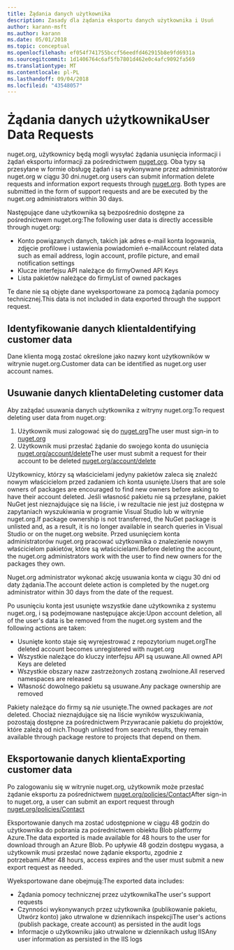 ```yaml
---
title: Żądania danych użytkownika
description: Zasady dla żądania eksportu danych użytkownika i Usuń
author: karann-msft
ms.author: karann
ms.date: 05/01/2018
ms.topic: conceptual
ms.openlocfilehash: ef054f741755bccf56eedfd462915b8e9fd6931a
ms.sourcegitcommit: 1d1406764c6af5fb7801d462e0c4afc9092fa569
ms.translationtype: MT
ms.contentlocale: pl-PL
ms.lasthandoff: 09/04/2018
ms.locfileid: "43548057"
---
```

# <a name="user-data-requests"></a><span data-ttu-id="363d2-103">Żądania danych użytkownika</span><span class="sxs-lookup"><span data-stu-id="363d2-103">User Data Requests</span></span>

<span data-ttu-id="363d2-104">nuget.org, użytkownicy będą mogli wysyłać żądania usunięcia informacji i żądań eksportu informacji za pośrednictwem [nuget.org](https://www.nuget.org). Oba typy są przesyłane w formie obsługę żądań i są wykonywane przez administratorów nuget.org w ciągu 30 dni.</span><span class="sxs-lookup"><span data-stu-id="363d2-104">nuget.org users can submit information delete requests and information export requests through [nuget.org](https://www.nuget.org). Both types are submitted in the form of support requests and are be executed by the nuget.org administrators within 30 days.</span></span>

<span data-ttu-id="363d2-105">Następujące dane użytkownika są bezpośrednio dostępne za pośrednictwem nuget.org:</span><span class="sxs-lookup"><span data-stu-id="363d2-105">The following user data is directly accessible through nuget.org:</span></span>

* <span data-ttu-id="363d2-106">Konto powiązanych danych, takich jak adres e-mail konta logowania, zdjęcie profilowe i ustawienia powiadomień e-mail</span><span class="sxs-lookup"><span data-stu-id="363d2-106">Account related data such as email address, login account, profile picture, and email notification settings</span></span>
* <span data-ttu-id="363d2-107">Klucze interfejsu API należące do firmy</span><span class="sxs-lookup"><span data-stu-id="363d2-107">Owned API Keys</span></span>
* <span data-ttu-id="363d2-108">Lista pakietów należące do firmy</span><span class="sxs-lookup"><span data-stu-id="363d2-108">List of owned packages</span></span>

<span data-ttu-id="363d2-109">Te dane nie są objęte dane wyeksportowane za pomocą żądania pomocy technicznej.</span><span class="sxs-lookup"><span data-stu-id="363d2-109">This data is not included in data exported through the support request.</span></span>

## <a name="identifying-customer-data"></a><span data-ttu-id="363d2-110">Identyfikowanie danych klienta</span><span class="sxs-lookup"><span data-stu-id="363d2-110">Identifying customer data</span></span>

<span data-ttu-id="363d2-111">Dane klienta mogą zostać określone jako nazwy kont użytkowników w witrynie nuget.org.</span><span class="sxs-lookup"><span data-stu-id="363d2-111">Customer data can be identified as nuget.org user account names.</span></span>

## <a name="deleting-customer-data"></a><span data-ttu-id="363d2-112">Usuwanie danych klienta</span><span class="sxs-lookup"><span data-stu-id="363d2-112">Deleting customer data</span></span>

<span data-ttu-id="363d2-113">Aby zażądać usuwania danych użytkownika z witryny nuget.org:</span><span class="sxs-lookup"><span data-stu-id="363d2-113">To request deleting user data from nuget.org:</span></span>

1. <span data-ttu-id="363d2-114">Użytkownik musi zalogować się do [nuget.org](https://www.nuget.org)</span><span class="sxs-lookup"><span data-stu-id="363d2-114">The user must sign-in to [nuget.org](https://www.nuget.org)</span></span>
1. <span data-ttu-id="363d2-115">Użytkownik musi przesłać żądanie do swojego konta do usunięcia [nuget.org/account/delete](https://www.nuget.org/account/delete)</span><span class="sxs-lookup"><span data-stu-id="363d2-115">The user must submit a request for their account to be deleted [nuget.org/account/delete](https://www.nuget.org/account/delete)</span></span>

<span data-ttu-id="363d2-116">Użytkownicy, którzy są właścicielami jedyny pakietów zaleca się znaleźć nowym właścicielom przed zadaniem ich konta usunięte.</span><span class="sxs-lookup"><span data-stu-id="363d2-116">Users that are sole owners of packages are encouraged to find new owners before asking to have their account deleted.</span></span> <span data-ttu-id="363d2-117">Jeśli własność pakietu nie są przesyłane, pakiet NuGet jest nieznajdujące się na liście, i w rezultacie nie jest już dostępna w zapytaniach wyszukiwania w programie Visual Studio lub w witrynie nuget.org.</span><span class="sxs-lookup"><span data-stu-id="363d2-117">If package ownership is not transferred, the NuGet package is unlisted and, as a result, it is no longer available in search queries in Visual Studio or on the nuget.org website.</span></span> <span data-ttu-id="363d2-118">Przed usunięciem konta administratorów nuget.org pracować użytkownika o znalezienie nowym właścicielom pakietów, które są właścicielami.</span><span class="sxs-lookup"><span data-stu-id="363d2-118">Before deleting the account, the nuget.org administrators work with the user to find new owners for the packages they own.</span></span>

<span data-ttu-id="363d2-119">Nuget.org administrator wykonać akcję usuwania konta w ciągu 30 dni od daty żądania.</span><span class="sxs-lookup"><span data-stu-id="363d2-119">The account delete action is completed by the nuget.org administrator within 30 days from the date of the request.</span></span>

<span data-ttu-id="363d2-120">Po usunięciu konta jest usunięte wszystkie dane użytkownika z systemu nuget.org, i są podejmowane następujące akcje:</span><span class="sxs-lookup"><span data-stu-id="363d2-120">Upon account deletion, all of the user's data is be removed from the nuget.org system and the following actions are taken:</span></span>

* <span data-ttu-id="363d2-121">Usunięte konto staje się wyrejestrować z repozytorium nuget.org</span><span class="sxs-lookup"><span data-stu-id="363d2-121">The deleted account becomes unregistered with nuget.org</span></span>
* <span data-ttu-id="363d2-122">Wszystkie należące do kluczy interfejsu API są usuwane.</span><span class="sxs-lookup"><span data-stu-id="363d2-122">All owned API Keys are deleted</span></span>
* <span data-ttu-id="363d2-123">Wszystkie obszary nazw zastrzeżonych zostaną zwolnione.</span><span class="sxs-lookup"><span data-stu-id="363d2-123">All reserved namespaces are released</span></span>
* <span data-ttu-id="363d2-124">Własność dowolnego pakietu są usuwane.</span><span class="sxs-lookup"><span data-stu-id="363d2-124">Any package ownership are removed</span></span>

<span data-ttu-id="363d2-125">Pakiety należące do firmy są *nie* usunięte.</span><span class="sxs-lookup"><span data-stu-id="363d2-125">The owned packages are *not* deleted.</span></span> <span data-ttu-id="363d2-126">Chociaż nieznajdujące się na liście wyników wyszukiwania, pozostają dostępne za pośrednictwem Przywracanie pakietu do projektów, które zależą od nich.</span><span class="sxs-lookup"><span data-stu-id="363d2-126">Though unlisted from search results, they remain available through package restore to projects that depend on them.</span></span>

## <a name="exporting-customer-data"></a><span data-ttu-id="363d2-127">Eksportowanie danych klienta</span><span class="sxs-lookup"><span data-stu-id="363d2-127">Exporting customer data</span></span>

<span data-ttu-id="363d2-128">Po zalogowaniu się w witrynie nuget.org, użytkownik może przesłać żądanie eksportu za pośrednictwem [nuget.org/policies/Contact](https://www.nuget.org/policies/Contact)</span><span class="sxs-lookup"><span data-stu-id="363d2-128">After sign-in to nuget.org, a user can submit an export request through [nuget.org/policies/Contact](https://www.nuget.org/policies/Contact)</span></span>

<span data-ttu-id="363d2-129">Eksportowanie danych ma zostać udostępnione w ciągu 48 godzin do użytkownika do pobrania za pośrednictwem obiektu Blob platformy Azure.</span><span class="sxs-lookup"><span data-stu-id="363d2-129">The data exported is made available for 48 hours to the user for download through an Azure Blob.</span></span> <span data-ttu-id="363d2-130">Po upływie 48 godzin dostępu wygasa, a użytkownik musi przesłać nowe żądanie eksportu, zgodnie z potrzebami.</span><span class="sxs-lookup"><span data-stu-id="363d2-130">After 48 hours, access expires and the user must submit a new export request as needed.</span></span>

<span data-ttu-id="363d2-131">Wyeksportowane dane obejmują:</span><span class="sxs-lookup"><span data-stu-id="363d2-131">The exported data includes:</span></span>

* <span data-ttu-id="363d2-132">Żądania pomocy technicznej przez użytkownika</span><span class="sxs-lookup"><span data-stu-id="363d2-132">The user's support requests</span></span>
* <span data-ttu-id="363d2-133">Czynności wykonywanych przez użytkownika (publikowanie pakietu, Utwórz konto) jako utrwalone w dziennikach inspekcji</span><span class="sxs-lookup"><span data-stu-id="363d2-133">The user's actions (publish package, create account) as persisted in the audit logs</span></span>
* <span data-ttu-id="363d2-134">Informacje o użytkowniku jako utrwalone w dziennikach usług IIS</span><span class="sxs-lookup"><span data-stu-id="363d2-134">Any user information as persisted in the IIS logs</span></span>

